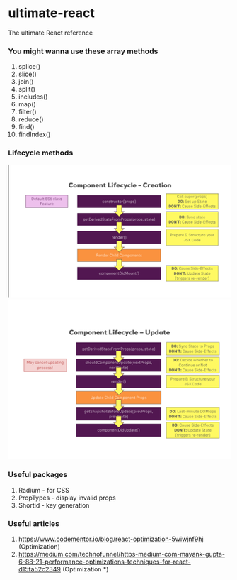 # ultimate-react

The ultimate React reference

### You might wanna use these array methods

1. splice()
2. slice()
3. join()
4. split()
5. includes()
6. map()
7. filter()
8. reduce()
9. find()
10. findIndex()

### Lifecycle methods

![creation](/img/creation-cycle.png)
![updation](/img/updation-cycle.png)

### Useful packages

1. Radium - for CSS
2. PropTypes - display invalid props
3. Shortid - key generation

### Useful articles

1. https://www.codementor.io/blog/react-optimization-5wiwjnf9hj (Optimization)
2. https://medium.com/technofunnel/https-medium-com-mayank-gupta-6-88-21-performance-optimizations-techniques-for-react-d15fa52c2349 (Optimization \*)

